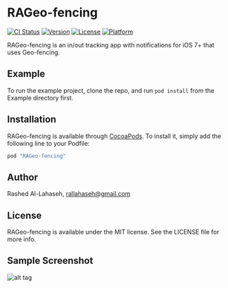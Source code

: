 # RAGeo-fencing

[![CI Status](http://img.shields.io/travis/rashed/RAGeo-fencing.svg?style=flat)](https://travis-ci.org/rashed/RAGeo-fencing)
[![Version](https://img.shields.io/cocoapods/v/RAGeo-fencing.svg?style=flat)](http://cocoapods.org/pods/RAGeo-fencing)
[![License](https://img.shields.io/cocoapods/l/RAGeo-fencing.svg?style=flat)](http://cocoapods.org/pods/RAGeo-fencing)
[![Platform](https://img.shields.io/cocoapods/p/RAGeo-fencing.svg?style=flat)](http://cocoapods.org/pods/RAGeo-fencing)

RAGeo-fencing is an in/out tracking app with notifications for iOS 7+ that uses Geo-fencing.

## Example

To run the example project, clone the repo, and run `pod install` from the Example directory first.

## Installation

RAGeo-fencing is available through [CocoaPods](http://cocoapods.org). To install
it, simply add the following line to your Podfile:

```ruby
pod "RAGeo-fencing"
```

## Author

Rashed Al-Lahaseh, rallahaseh@gmail.com

## License

RAGeo-fencing is available under the MIT license. See the LICENSE file for more info.

## Sample Screenshot
![alt tag](http://oi67.tinypic.com/dphcnp.jpg)
